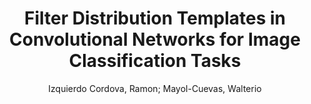 ---
paperId: 19
author: Izquierdo Cordova, Ramon; Mayol-Cuevas, Walterio
title: Filter Distribution Templates in Convolutional Networks for Image Classification Tasks
pdf: 19_CameraReady_19.pdf
poster: 19_poster_19.png
type: Oral
topic: Deep Learning
category: Full Paper
link: --
conference: cvpr
year: 2021
tags: cvpr-2021
---